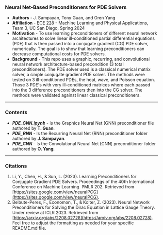 ### Neural Net-Based Preconditioners for PDE Solvers
 * **Authors** - J. Sampayan, Tony Guan, and Oren Yang
 * **Affiliation** - ECE 228 - Machine Learning and Physical Applications, Team 3, UC San Diego, Spring 2024
 * **Motivation** - To use learning preconditioners of different neural network architectures to solve linear ill-conditioned partial differential equations (PDE) that is then passed into a conjugate gradient (CG) PDE solver, numerically. The goal is to show that learning preconditioners can decrease computational costs for PDE solvers.
 * **Background** - This repo uses a graphic, recurring, and convolutional neural network architecture-based precondition (3 total preconditioners). The PDE solver used is a classical numerical matrix solver, a simple conjugate gradient PDE solver. The methods were tested on 3 ill-conditioned PDEs, the heat, wave, and Poisson equation. Those 3 PDE's with very ill-conditioned matrices where each passed into the 3 difference preconditioners then into the CG solver. The methods were validated against linear classical preconditioners.

***

### Contents
  * ***PDE_GNN.ipynb*** - Is the Graphics Neural Net (GNN) preconditioner file authored by **T. Guan**.
  * ***PDE_RNN*** - Is the Recurring Neural Net (RNN) preconditioner folder authored by **J. Sampayan**.
  * ***PDE_CNN*** - Is the Convolutional Neural Net (CNN) preconditioner folder authored by **O. Yang**.

***

### Citations
 1. Li, Y., Chen, H., & Sun, L. (2023). Learning Preconditioners for Conjugate Gradient PDE Solvers. Proceedings of the 40th International Conference on Machine Learning. PMLR 202. Retrieved from [https://sites.google.com/view/neuralPCG](https://sites.google.com/view/neuralPCG).
 2. Belbute-Peres, F., Economon, T., & Kolter, Z. (2023). Neural Network Preconditioners for Solving the Dirac Equation in Lattice Gauge Theory. Under review at ICLR 2023. Retrieved from [https://arxiv.org/abs/2208.02728](https://arxiv.org/abs/2208.02728).
Feel free to adjust the formatting as needed for your specific README.md file.

